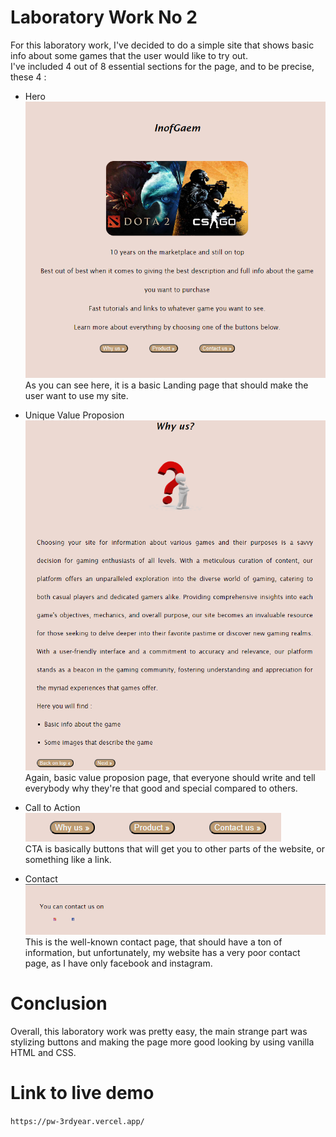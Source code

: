 # Laboratory Work No 2

For this laboratory work, I've decided to do a simple site that shows basic info about some games that the user would like to try out. <br>
I've included 4 out of 8 essential sections for the page, and to be precise, these 4 : <br>

- Hero ![HeroImage](images/image.png) As you can see here, it is a basic Landing page that should make the user want to use my site. 

- Unique Value Proposion ![UniqueValue](images/image2.png) Again, basic value proposion page, that everyone should write and tell everybody why they're that good and special compared to others.

- Call to Action <br>
  ![CTA](images/cta.png) <br>
  CTA is basically buttons that will get you to other parts of the website, or something like a link.

- Contact ![Contact](images/contact.png) This is the well-known contact page, that should have a ton of information, but unfortunately, my website has a very poor contact page, as I have only facebook and instagram.

# Conclusion
Overall, this laboratory work was pretty easy, the main strange part was stylizing buttons and making the page more good looking by using vanilla HTML and CSS.

# Link to live demo
```https://pw-3rdyear.vercel.app/```